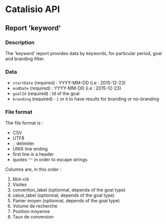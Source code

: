 # Catalisio API
## Report 'keyword'
### Description
The 'keyword' report provides data by keywords, for particular period, goal and branding filter.
### Data
* `startDate` (required) : YYYY-MM-DD (i.e : 2015-12-23)
* `endDate` (required) : YYYY-MM-DD (i.e : 2015-12-23)
* `goalId` (required) : Id of the goal 
* `branding` (required) : `1` or `0` to have results for branding or no-branding

### File format
The file format is :
* CSV
* UTF8
* `;` delimiter
* UNIX line ending
* first line is a header
* quotes `""` in order to escape strings

Columns are, in this order :

1. Mot-clé
2. Visites
3. convertion_label (optionnal, depends of the goal type)
4. value_label (optionnal, depends of the goal type)
5. Panier moyen (optionnal, depends of the goal type)
6. Volume de recherche
7. Position moyenne
8. Taux de conversion
